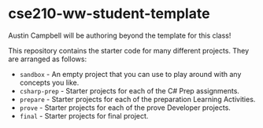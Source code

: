 # cse210-ww-student-template
Austin Campbell will be authoring beyond the template for this class!

This repository contains the starter code for many different projects. They are arranged as follows:

* `sandbox` - An empty project that you can use to play around with any concepts you like.
* `csharp-prep` - Starter projects for each of the C# Prep assignments.
* `prepare` - Starter projects for each of the preparation Learning Activities.
* `prove` - Starter projects for each of the prove Developer projects.
* `final` - Starter projects for final project.
